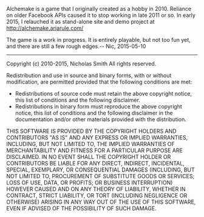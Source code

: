 Alchemake is a game that I originally created as a hobby in 2010. Reliance on 
older Facebook APIs caused it to stop working in late 2011 or so. In early 2015,
I relauched it as stand-alone site and demo project at
 http://alchemake.ariarule.com/ 

The game is a work in progress. It is entirely playable, but not too fun
yet, and there are still a few rough edges.-- Nic, 2015-05-10

------

Copyright (c) 2010-2015, Nicholas Smith
All rights reserved.

Redistribution and use in source and binary forms, with or without modification,
are permitted provided that the following conditions are met:

* Redistributions of source code must retain the above copyright notice, this
list of conditions and the following disclaimer.
* Redistributions in binary form must reproduce the above copyright notice,
this list of conditions and the following disclaimer in the documentation and/or
other materials provided with the distribution.

THIS SOFTWARE IS PROVIDED BY THE COPYRIGHT HOLDERS AND CONTRIBUTORS "AS IS" AND
ANY EXPRESS OR IMPLIED WARRANTIES, INCLUDING, BUT NOT LIMITED TO, THE IMPLIED
WARRANTIES OF MERCHANTABILITY AND FITNESS FOR A PARTICULAR PURPOSE ARE
DISCLAIMED. IN NO EVENT SHALL THE COPYRIGHT HOLDER OR CONTRIBUTORS BE LIABLE FOR
ANY DIRECT, INDIRECT, INCIDENTAL, SPECIAL, EXEMPLARY, OR CONSEQUENTIAL DAMAGES
(INCLUDING, BUT NOT LIMITED TO, PROCUREMENT OF SUBSTITUTE GOODS OR SERVICES;
LOSS OF USE, DATA, OR PROFITS; OR BUSINESS INTERRUPTION) HOWEVER CAUSED AND ON
ANY THEORY OF LIABILITY, WHETHER IN CONTRACT, STRICT LIABILITY, OR TORT
(INCLUDING NEGLIGENCE OR OTHERWISE) ARISING IN ANY WAY OUT OF THE USE OF THIS
SOFTWARE, EVEN IF ADVISED OF THE POSSIBILITY OF SUCH DAMAGE.
